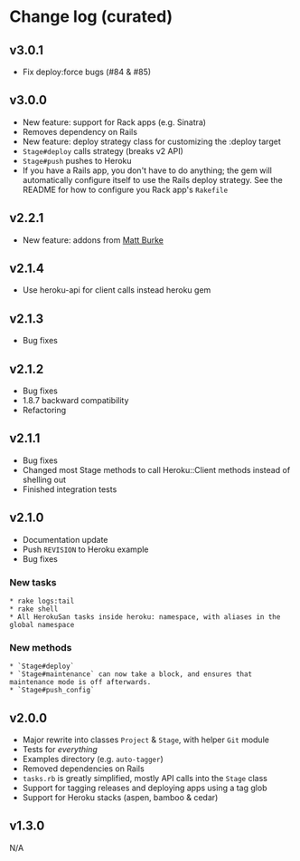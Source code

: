 # Change log (curated)

## v3.0.1

  * Fix deploy:force bugs (#84 & #85)

## v3.0.0

  * New feature: support for Rack apps (e.g. Sinatra)
  * Removes dependency on Rails
  * New feature: deploy strategy class for customizing the :deploy target
  * `Stage#deploy` calls strategy (breaks v2 API)
  * `Stage#push` pushes to Heroku
  * If you have a Rails app, you don't have to do anything; the gem will
    automatically configure itself to use the Rails deploy strategy. See
    the README for how to configure you Rack app's `Rakefile`
  
## v2.2.1

  * New feature: addons from [Matt Burke](https://github.com/spraints)

## v2.1.4

  * Use heroku-api for client calls instead heroku gem

## v2.1.3

  * Bug fixes

## v2.1.2

  * Bug fixes
  * 1.8.7 backward compatibility
  * Refactoring

## v2.1.1

  * Bug fixes
  * Changed most Stage methods to call Heroku::Client methods instead of shelling out
  * Finished integration tests

## v2.1.0

  * Documentation update
  * Push `REVISION` to Heroku example
  * Bug fixes

  ### New tasks

    * rake logs:tail
    * rake shell
    * All HerokuSan tasks inside heroku: namespace, with aliases in the global namespace

  ### New methods

    * `Stage#deploy`
    * `Stage#maintenance` can now take a block, and ensures that maintenance mode is off afterwards.
    * `Stage#push_config`
  
## v2.0.0

  * Major rewrite into classes `Project` & `Stage`, with helper `Git` module
  * Tests for _everything_
  * Examples directory (e.g. `auto-tagger`)
  * Removed dependencies on Rails
  * `tasks.rb` is greatly simplified, mostly API calls into the `Stage` class
  * Support for tagging releases and deploying apps using a tag glob
  * Support for Heroku stacks (aspen, bamboo & cedar)

## v1.3.0

N/A